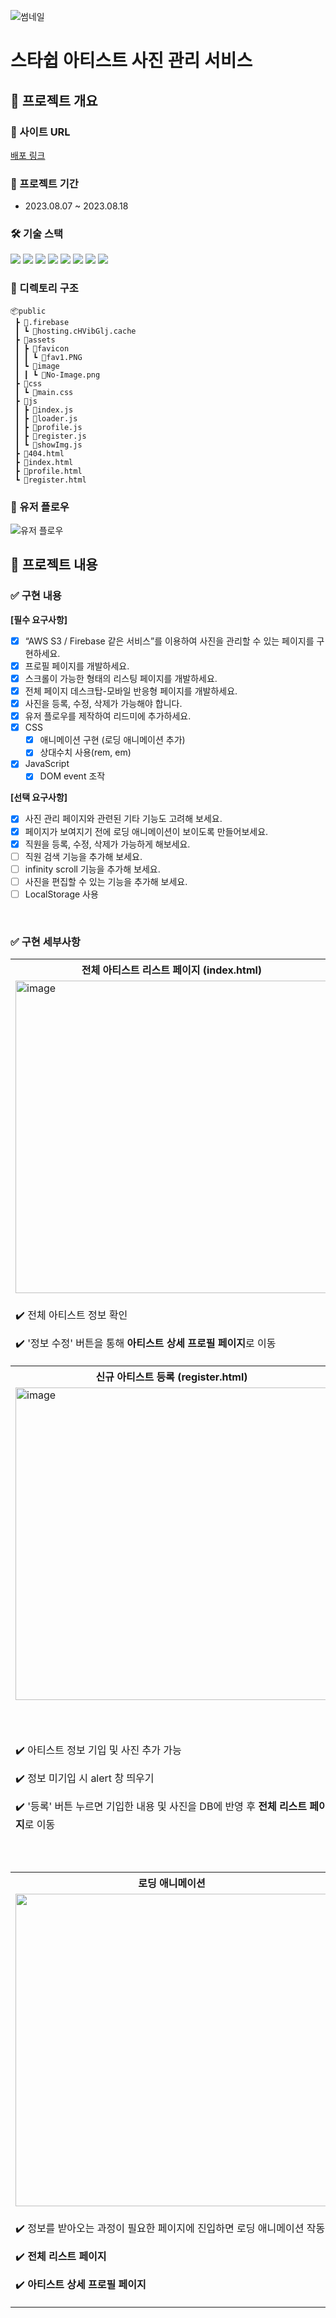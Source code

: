 ![썸네일](https://github.com/KDT1-FE/Y_FE_JAVASCRIPT_PICTURE/assets/139190686/ddfc0122-17ad-43c0-830a-0fe943ddd5ac)

# 스타쉽 아티스트 사진 관리 서비스

## 📌 프로젝트 개요
### 🔗 사이트 URL
[배포 링크](https://artist-photo.web.app)

### 📆 프로젝트 기간
* 2023.08.07 ~ 2023.08.18

### 🛠️ 기술 스택
<img src="https://img.shields.io/badge/html-E34F26?style=for-the-badge&logo=html5&logoColor=white">
<img src="https://img.shields.io/badge/css-1572B6?style=for-the-badge&logo=css3&logoColor=white">
<img src="https://img.shields.io/badge/javascript-F7DF1E?style=for-the-badge&logo=javascript&logoColor=black">
<img src="https://img.shields.io/badge/jquery-0769AD?style=for-the-badge&logo=jquery&logoColor=white">
<img src="https://img.shields.io/badge/firebase-FFCA28?style=for-the-badge&logo=firebase&logoColor=white">
<img src="https://img.shields.io/badge/github-181717?style=for-the-badge&logo=github&logoColor=white">
<img src="https://img.shields.io/badge/git-F05032?style=for-the-badge&logo=git&logoColor=white">
<img src="https://img.shields.io/badge/fontawesome-339AF0?style=for-the-badge&logo=fontawesome&logoColor=white">

### 📂 디렉토리 구조
```
📦public
 ┣ 📂.firebase
 ┃ ┗ 📜hosting.cHVibGlj.cache
 ┣ 📂assets
 ┃ ┣ 📂favicon
 ┃ ┃ ┗ 📜fav1.PNG
 ┃ ┗ 📂image
 ┃ ┃ ┗ 📜No-Image.png
 ┣ 📂css
 ┃ ┗ 📜main.css
 ┣ 📂js
 ┃ ┣ 📜index.js
 ┃ ┣ 📜loader.js
 ┃ ┣ 📜profile.js
 ┃ ┣ 📜register.js
 ┃ ┗ 📜showImg.js
 ┣ 📜404.html
 ┣ 📜index.html
 ┣ 📜profile.html
 ┗ 📜register.html
```

### 👤 유저 플로우
![유저 플로우](https://github.com/KDT1-FE/Y_FE_JAVASCRIPT_PICTURE/assets/139190686/f17aae6d-1bdf-46d0-871c-16f480cac6c8)
<br>

## 📌 프로젝트 내용

### ✅ 구현 내용
**[필수 요구사항]**

- [x] “AWS S3 / Firebase 같은 서비스”를 이용하여 사진을 관리할 수 있는 페이지를 구현하세요.
- [x] 프로필 페이지를 개발하세요.
- [x] 스크롤이 가능한 형태의 리스팅 페이지를 개발하세요.
- [x] 전체 페이지 데스크탑-모바일 반응형 페이지를 개발하세요.
- [x] 사진을 등록, 수정, 삭제가 가능해야 합니다.
- [x] 유저 플로우를 제작하여 리드미에 추가하세요.
- [x] CSS
  - [x] 애니메이션 구현 (로딩 애니메이션 추가)
  - [x] 상대수치 사용(rem, em)
- [x] JavaScript
  - [x] DOM event 조작

**[선택 요구사항]**
- [x] 사진 관리 페이지와 관련된 기타 기능도 고려해 보세요.
- [x] 페이지가 보여지기 전에 로딩 애니메이션이 보이도록 만들어보세요.
- [x] 직원을 등록, 수정, 삭제가 가능하게 해보세요.
- [ ] 직원 검색 기능을 추가해 보세요.
- [ ] infinity scroll 기능을 추가해 보세요.
- [ ] 사진을 편집할 수 있는 기능을 추가해 보세요.
- [ ] LocalStorage 사용
<br>

### ✅ 구현 세부사항

<div align="center">
  <table>
    <tr align="center">
      <th>전체 아티스트 리스트 페이지 (index.html)</th>
      <th>아티스트 삭제 (index.html)</th>
    </tr>
    <tr>
      <td>
        <img width="500" alt="image" src="https://github.com/KDT1-FE/Y_FE_JAVASCRIPT_PICTURE/assets/139190686/631d5a7e-f575-4edb-a747-058f6210f41c">
      </td>
      <td>
        <img width="500" alt="image" src="https://github.com/KDT1-FE/Y_FE_JAVASCRIPT_PICTURE/assets/139190686/fceda055-7a26-4474-8dc0-7cfae1607eb2">
      </td>
    </tr>
    <tr>
      <td>
        <p>✔️ 전체 아티스트 정보 확인</p>
        <p>✔️ '정보 수정' 버튼을 통해 <b>아티스트 상세 프로필 페이지</b>로 이동</p>
      </td>
      <td>
        <p>✔️ 삭제 원하는 아티스트 선택해서 삭제 가능 (체크박스)</p>
        <p>✔️ 체크박스 선택 후 '아티스트 삭제' 버튼 누르면 즉시 삭제</p>
      </td>
    </tr>
    <tr align="center">
      <th>신규 아티스트 등록 (register.html)</th>
      <th>아티스트 상세 프로필 페이지 (profile.html)</th>
    </tr>
    <tr>
      <td>
       <img width="500" alt="image" src="https://github.com/KDT1-FE/Y_FE_JAVASCRIPT_PICTURE/assets/139190686/83f5c055-635d-4774-8098-ff1b6c032a68">
      </td>
      <td>
       <img width="500" alt="image" src="https://github.com/KDT1-FE/Y_FE_JAVASCRIPT_PICTURE/assets/139190686/10b4bd4c-ab2a-4a1e-8c26-65c5d6172ae3">
      </td>
    </tr>
    <tr>
      <td>
        <p>✔️ 아티스트 정보 기입 및 사진 추가 가능</p>
        <p>✔️ 정보 미기입 시 alert 창 띄우기</p>
        <p>✔️ '등록' 버튼 누르면 기입한 내용 및 사진을 DB에 반영 후 <b>전체 리스트 페이지</b>로 이동 </p>
      </td>
      <td>
        <p>✔️ 아티스트 정보 수정 가능</p>
        <p>✔️ 사진을 클릭하면 다른 사진으로 변경 가능</p>
        <p>✔️ '사진 삭제' 버튼을 눌러 사진 삭제 가능</p>
        <p>✔️ 아티스트 모든 정보 수정 후 '수정' 버튼을 누르면 수정된 정보 DB에 반영 후 <b>전체 리스트 페이지</b>로 이동</p>
        <p>✔️ 'Home' 버튼을 눌러 정보를 수정하지 않고 <b>전체 리스트 페이지</b>로 이동</p>
      </td>
    </tr>
   <tr align="center">
      <th>로딩 애니메이션</th>
      <th>모바일 반응형</th>
    </tr>
    <tr align="center">
      <td>
       <img width="500" src="https://github.com/KDT1-FE/Y_FE_JAVASCRIPT_PICTURE/assets/139190686/d395a91c-6b4d-4964-ba42-c08f9910291b")
      </td>
      <td>
        <img width="200" alt="image" src="https://github.com/KDT1-FE/Y_FE_JAVASCRIPT_PICTURE/assets/139190686/ab9a6ca2-46ae-4f07-ac48-8bdd667a09fa">
      </td>
    </tr>
    <tr>
      <td>
        <p>✔️ 정보를 받아오는 과정이 필요한 페이지에 진입하면 로딩 애니메이션 작동</p>
        <p>✔️ <b>전체 리스트 페이지</b></p>
        <p>✔️ <b>아티스트 상세 프로필 페이지</b></p>
      </td>
      <td>
        <p>✔️ 모바일과 태블릿 환경에 진입 시(최대 768px) 반응형 작동</p>
      </td>
    </tr>
  </table>
</div>